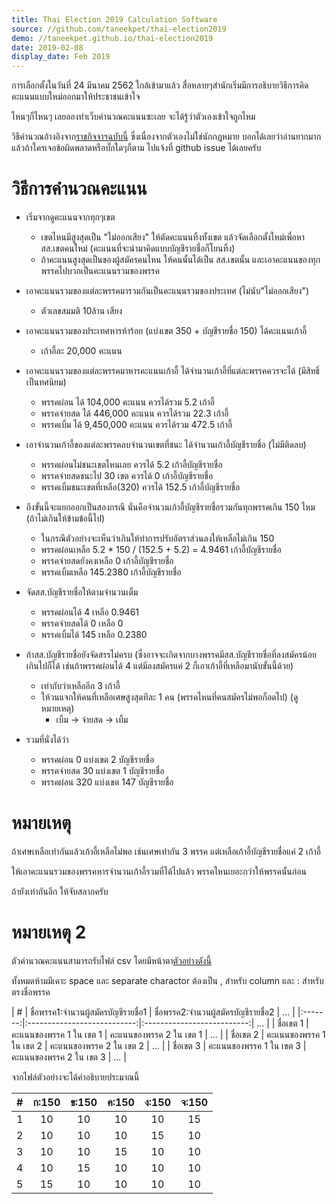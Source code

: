 ```yaml
---
title: Thai Election 2019 Calculation Software
source: //github.com/taneekpet/thai-election2019
demo: //taneekpet.github.io/thai-election2019
date: 2019-02-08
display_date: Feb 2019
---
```


การเลือกตั้งในวันที่ 24 มีนาคม 2562 ใกล้เข้ามาแล้ว
สื่อหลายๆสำนักเริ่มมีการอธิบายวิธีการคิดคะแนนแบบใหม่ออกมาให้ประชาชนเข้าใจ

ไหนๆก็ไหนๆ เลยลองทำเว็บคำนวณคะแนนซะเลย จะได้รู้ว่าตัวเองเข้าใจถูกไหม

วิธีคำนวณอ้างอิงจาก[ราชกิจจาฯฉบับนี้][ratchakitcha]
ซึ่งเนื่องจากตัวเองไม่ใช่นักกฎหมาย บอกได้เลยว่าอ่านยากมาก แล้วถ้าใครเจอข้อผิดพลาดหรือบั๊กใดๆก็ตาม ไปแจ้งที่ github issue ได้เลยครับ

วิธีการคำนวณคะแนน
====

- เริ่มจากดูคะแนนจากทุกๆเขต 
  - เขตไหนมีสูงสุดเป็น "ไม่ออกเสียง" ให้ตัดคะแนนทิ้งทั้งเขต แล้วจัดเลือกตั้งใหม่เพื่อหา สส.เขตคนใหม่ (คะแนนที่จะนำมาคิดแบบบัญชีรายชื่อก็โยนทิ้ง)
  - ถ้าคะแนนสูงสุดเป็นของผู้สมัครคนไหน ให้คนนั้นได้เป็น สส.เขตนั้น และเอาคะแนนของทุกพรรคไปบวกเป็นคะแนนรวมของพรรค


- เอาคะแนนรวมของแต่ละพรรคมารวมกันเป็นคะแนนรวมของประเทศ (ไม่นับ"ไม่ออกเสียง")
  - ตัวเลขสมมติ 10ล้าน เสียง


- เอาคะแนนรวมของประเทศหารห้าร้อย (แบ่งเขต 350 + บัญชีรายชื่อ 150) ได้คะแนนเก้าอี้
  - เก้าอี้ละ 20,000 คะแนน


- เอาคะแนนรวมของแต่ละพรรคมาหารคะแนนเก้าอี้ ได้จำนวนเก้าอี้ที่แต่ละพรรคควรจะได้ (มีสิทธิ์เป็นทศนิยม)
  - พรรคผ่อน ได้ 104,000 คะแนน ควรได้รวม 5.2 เก้าอี้ 
  - พรรคจ่ายสด ได้ 446,000 คะแนน ควรได้รวม 22.3 เก้าอี้
  - พรรคเบิ้ม ได้ 9,450,000 คะแนน ควรได้รวม 472.5 เก้าอี้


- เอาจำนวนเก้าอี้ของแต่ละพรรคลบจำนวนเขตที่ชนะ ได้จำนวนเก้าอี้บัญชีรายชื่อ (ไม่มีติดลบ)
  - พรรคผ่อนไม่ชนะเขตไหนเลย ควรได้ 5.2 เก้าอี้บัญชีรายชื่อ
  - พรรคจ่ายสดชนะไป 30 เขต ควรได้ 0 เก้าอี้บัญชีรายชื่อ
  - พรรคเบิ้มชนะเขตที่เหลือ(320) ควรได้ 152.5 เก้าอี้บัญชีรายชื่อ 


- ถึงขั้นนี้จะแยกออกเป็นสองกรณี นั่นคือจำนวนเก้าอี้บัญชีรายชื่อรวมกันทุกพรรคเกิน 150 ไหม (ถ้าไม่เกินให้ข้ามข้อนี้ไป)
  - ในกรณีตัวอย่างจะเห็นว่าเกินให้ทำการปรับอัตราส่วนลงให้เหลือไม่เกิน 150
  - พรรคผ่อนเหลือ 5.2 * 150 / (152.5 + 5.2) = 4.9461 เก้าอี้บัญชีรายชื่อ
  - พรรคจ่ายสดยังคงเหลือ 0 เก้าอี้บัญชีรายชื่อ 
  - พรรคเบิ้มเหลือ 145.2380 เก้าอี้บัญชีรายชื่อ


- จัดสส.บัญชีรายชื่อให้ตามจำนวนเต็ม
  - พรรคผ่อนได้ 4 เหลือ 0.9461
  - พรรคจ่ายสดได้ 0 เหลือ 0
  - พรรคเบิ้มได้ 145 เหลือ 0.2380


- ถ้าสส.บัญชีรายชื่อยังจัดสรรไม่ครบ (ซึ่งอาจจะเกิดจากบางพรรคมีสส.บัญชีรายชื่อที่ลงสมัครน้อยเกินไปก็ได้ เช่นถ้าพรรคผ่อนได้ 4 แต่มีลงสมัครแค่ 2 ก็เอาเก้าอี้ที่เหลือมานับขั้นนี้ด้วย)
  - เท่ากับว่าเหลืออีก 3 เก้าอี้
  - ให้วนแจกให้คนที่เหลือเศษสูงสุดทีละ 1 คน (พรรคไหนที่คนสมัครไม่พอก็อดไป) (ดูหมายเหตุ)
    - เบิ้ม -> จ่ายสด -> เบิ้ม


- รวมที่นั่งได้ว่า
  - พรรคผ่อน 0 แบ่งเขต 2 บัญชีรายชื่อ
  - พรรคจ่ายสด 30 แบ่งเขต 1 บัญชีรายชื่อ
  - พรรคผ่อน 320 แบ่งเขต 147 บัญชีรายชื่อ

หมายเหตุ
====

ถ้าเศษเหลือเท่ากันแล้วเก้าอี้เหลือไม่พอ เช่นเศษเท่ากัน 3 พรรค แต่เหลือเก้าอี้บัญชีรายชื่อแค่ 2 เก้าอี้

ให้เอาคะแนนรวมของพรรคหารจำนวนเก้าอี้รวมที่ได้ไปแล้ว พรรคไหนเยอะกว่าให้พรรคนั้นก่อน

ถ้ายังเท่ากันอีก ให้จับสลากครับ

หมายเหตุ 2
====

ตัวคำนวณคะแนนสามารถรับไฟล์ csv โดยมีหน้าตา[ตัวอย่างดังนี้][csvExample]

ทั้งหมดห้ามมีเคาะ space และ separate charactor ต้องเป็น , สำหรับ column และ : สำหรับตรงชื่อพรรค

|    #    | ชื่อพรรค1:จำนวนผู้สมัครบัญชีรายชื่อ1 | ชื่อพรรค2:จำนวนผู้สมัครบัญชีรายชื่อ2 | ... |
|:-------:|:---------------------------:|:--------------------------:| ... |
| ชื่อเขต 1 |   คะแนนของพรรค 1 ใน เขต 1   |   คะแนนของพรรค 2 ใน เขต 1   | ... |
| ชื่อเขต 2 |   คะแนนของพรรค 1 ใน เขต 2   |   คะแนนของพรรค 2 ใน เขต 2   | ... |
| ชื่อเขต 3 |   คะแนนของพรรค 1 ใน เขต 3   |   คะแนนของพรรค 2 ใน เขต 3   | ... |

จากไฟล์ตัวอย่างจะได้คำอธิบายประมาณนี้

| # | ก:150 | ข:150 | ค:150 | ง:150 | จ:150 |
|:--|:-----:|:-----:|:-----:|:-----:|:-----:|
| 1 |   10  |   10  |   10  |   10  |   15  |
| 2 |   10  |   10  |   10  |   15  |   10  |
| 3 |   10  |   10  |   15  |   10  |   10  |
| 4 |   10  |   15  |   10  |   10  |   10  |
| 5 |   15  |   10  |   10  |   10  |   10  |

[ratchakitcha]: //www.ratchakitcha.soc.go.th/DATA/PDF/2561/A/068/40.PDF
[csvExample]: //taneekpet.github.io/thai-election2019/assets/example.csv